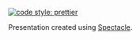 [![code style: prettier](https://img.shields.io/badge/code_style-prettier-ff69b4.svg?style=flat-square)](https://github.com/prettier/prettier)

Presentation created using [Spectacle](https://github.com/FormidableLabs/spectacle-boilerplate).
